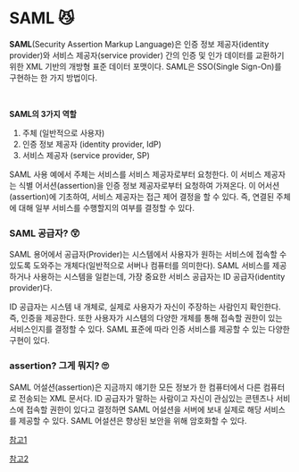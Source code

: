 # SAML 😼

**SAML**(Security Assertion Markup Language)은 인증 정보 제공자(identity provider)와 서비스 제공자(service provider) 간의 인증 및 인가 데이터를 교환하기 위한 XML 기반의 개방형 표준 데이터 포맷이다. SAML은 SSO(Single Sign-On)를 구현하는 한 가지 방법이다.

<br>

**SAML의 3가지 역할**

1. 주체 (일반적으로 사용자)
2. 인증 정보 제공자 (identity provider, IdP)
3. 서비스 제공자 (service provider, SP)

SAML 사용 예에서 주체는 서비스를 서비스 제공자로부터 요청한다. 이 서비스 제공자는 식별 어서션(assertion)을 인증 정보 제공자로부터 요청하여 가져온다. 이 어서션(assertion)에 기초하여, 서비스 제공자는 접근 제어 결정을 할 수 있다. 즉, 연결된 주체에 대해 일부 서비스를 수행할지의 여부를 결정할 수 있다.



### SAML 공급자? 😲

SAML 용어에서 공급자(Provider)는 시스템에서 사용자가 원하는 서비스에 접속할 수 있도록 도와주는 개체다(일반적으로 서버나 컴퓨터를 의미한다). SAML 서비스를 제공하거나 사용하는 시스템을 일컫는데, 가장 중요한 서비스 공급자는 ID 공급자(identity provider)다.

ID 공급자는 시스템 내 개체로, 실제로 사용자가 자신이 주장하는 사람인지 확인한다. 즉, 인증을 제공한다. 또한 사용자가 시스템의 다양한 개체를 통해 접속할 권한이 있는 서비스인지를 결정할 수 있다. SAML 표준에 따라 인증 서비스를 제공할 수 있는 다양한 구현이 있다.



### assertion? 그게 뭐지? 🙄

SAML 어설션(assertion)은 지금까지 얘기한 모든 정보가 한 컴퓨터에서 다른 컴퓨터로 전송되는 XML 문서다. ID 공급자가 말하는 사람이고 자신이 관심있는 콘텐츠나 서비스에 접속할 권한이 있다고 결정하면 SAML 어설션을 서버에 보내 실제로 해당 서비스를 제공할 수 있다. SAML 어설션은 향상된 보안을 위해 암호화할 수 있다.



[참고1](https://ko.wikipedia.org/wiki/SAML)

[참고2](http://www.itworld.co.kr/news/108736)